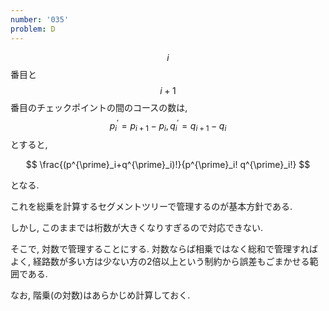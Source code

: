 ```yaml
---
number: '035'
problem: D
---
```

$$ i $$ 番目と $$ i+1 $$ 番目のチェックポイントの間のコースの数は, $$ p^{\prime}_i = p_{i+1} - p_i, q^{\prime}_i = q_{i+1} - q_i $$ とすると,

$$
\frac{(p^{\prime}_i+q^{\prime}_i)!}{p^{\prime}_i! q^{\prime}_i!}
$$

となる.

これを総乗を計算するセグメントツリーで管理するのが基本方針である.

しかし, このままでは桁数が大きくなりすぎるので対応できない.

そこで, 対数で管理することにする. 対数ならば相乗ではなく総和で管理すればよく, 経路数が多い方は少ない方の2倍以上という制約から誤差もごまかせる範囲である.

なお, 階乗(の対数)はあらかじめ計算しておく.
